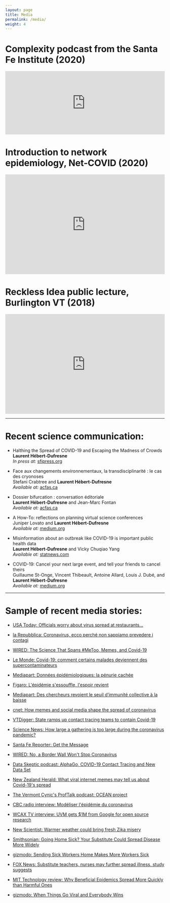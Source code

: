 ```yaml
---
layout: page
title: Media
permalink: /media/
weight: 4
---
```


# Complexity podcast from the Santa Fe Institute (2020)

<iframe height="200px" width="100%" frameborder="no" scrolling="no" seamless src="https://player.simplecast.com/7ec07c50-5eb1-4340-98fd-3095731addfd?dark=false"></iframe>

# Introduction to network epidemiology, Net-COVID (2020)

<iframe width="100%" height="315" src="http://www.youtube.com/embed/5NGFDnJKiKA" frameborder="0" allowfullscreen="allowfullscreen"></iframe>

# Reckless Idea public lecture, Burlington VT (2018)

<iframe width="100%" height="315" src="http://www.youtube.com/embed/RZGdnAM9Kis" frameborder="0" allowfullscreen="allowfullscreen"></iframe>

* * *

# Recent science communication:  

*   Halthing the Spread of COVID-19 and Escaping the Madness of Crowds  
    **Laurent Hébert-Dufresne**  
    _In press at:_ [sfipress.org](https://www.sfipress.org/books/the-complex-alternative)

*   Face aux changements environnementaux, la transdisciplinarité : le cas des cryonoses  
    Stefani Crabtree and **Laurent Hébert-Dufresne**  
    _Available at:_ [acfas.ca](https://www.acfas.ca/publications/magazine/2020/09/face-aux-changements-environnementaux-transdisciplinarite-cas)

*   Dossier bifurcation : conversation éditoriale  
    **Laurent Hébert-Dufresne** and Jean-Marc Fontan  
    _Available at:_ [acfas.ca](https://www.acfas.ca/publications/magazine/2020/09/dossier-bifurcation-conversation-editoriale)

*   A How-To: reflections on planning virtual science conferences  
    Juniper Lovato and **Laurent Hébert-Dufresne**  
    _Available at:_ [medium.org](https://medium.com/@juniper.lovato/a-how-to-reflections-on-planning-virtual-science-conferences-eeb754ed404b)

*   Misinformation about an outbreak like COVID-19 is important public health data  
    **Laurent Hébert-Dufresne** and Vicky Chuqiao Yang  
    _Available at:_ [statnews.com](https://www.statnews.com/2020/04/07/misinformation-outbreak-is-important-public-health-data/)

*   COVID-19: Cancel your next large event, and tell your friends to cancel theirs  
    Guillaume St-Onge, Vincent Thibeault, Antoine Allard, Louis J. Dubé, and **Laurent Hébert-Dufresne**  
    _Available at:_ [medium.org](https://medium.com/@antoine.allard/covid-19-cancel-your-next-large-event-and-tell-your-friends-to-cancel-theirs-7c06e688474e)

* * *

# Sample of recent media stories:

*   [USA Today: Officials worry about virus spread at restaurants...](https://eu.usatoday.com/story/news/health/2020/11/26/officials-worry-covid-19-restaurants-but-need-better-data/6411671002/)

*   [la Repubblica: Coronavirus, ecco perché non sappiamo prevedere i contagi](https://www.repubblica.it/salute/2020/11/05/news/coronavirus_ecco_perche_r0_non_racconta_tutta_la_storia_-273087946/)

*   [WIRED: The Science That Spans #MeToo, Memes, and Covid-19](https://www.wired.com/story/the-science-that-spans-metoo-memes-and-covid-19/)

*   [Le Monde: Covid-19: comment certains malades deviennent des supercontaminateurs](https://www.youtube.com/watch?v=_2MT1r-Cmsw)

*   [Mediapart: Données épidémiologiques: la pénurie cachée](https://www.mediapart.fr/journal/france/110720/donnees-epidemiologiques-la-penurie-cachee)

*   [Figaro: L'épidémie s'essouffle, l'espoir revient](https://sfrpresse.sfr.fr/article/c12f588d-bcdf-440f-8cf8-482b32d64996)

*   [Mediapart: Des chercheurs revoient le seuil d’immunité collective à la baisse](https://www.mediapart.fr/journal/france/220520/des-chercheurs-revoient-le-seuil-d-immunite-collective-la-baisse)

*   [cnet: How memes and social media shape the spread of coronavirus](https://www.cnet.com/news/how-memes-and-social-media-shape-the-spread-of-coronavirus/)

*   [VTDigger: State ramps up contact tracing teams to contain Covid-19](https://vtdigger.org/2020/04/17/state-ramps-up-contact-tracing-teams-to-contain-covid-19/)

*   [Science News: How large a gathering is too large during the coronavirus pandemic?](https://www.sciencenews.org/article/coronavirus-covid19-social-gathering-size-math-pandemic)

*   [Santa Fe Reporter: Get the Message](https://www.sfreporter.com/news/2020/04/01/get-the-message/)

*   [WIRED: No, a Border Wall Won't Stop Coronavirus](https://www.wired.com/story/border-wall-wont-stop-coronavirus/)

*   [Data Skeptic podcast: AlphaGo, COVID-19 Contact Tracing and New Data Set](http://dataskeptic.libsyn.com/alphago-covid-19-contact-tracing-and-new-data-set-0)

*   [New Zealand Herald: What viral internet memes may tell us about Covid-19's spread](https://www.nzherald.co.nz/nz/news/article.cfm?c_id=1&objectid=12315132)

*   [The Vermont Cynic's ProfTalk podcast: OCEAN project](https://vtcynic.com/multimedia/proftalk-ocean-project/)

*   [CBC radio interview: Modéliser l'épidémie du coronavirus](https://ici.radio-canada.ca/premiere/emissions/les-annees-lumiere/episodes/453906/rattrapage-du-dimanche-2-fevrier-2020/4)

*   [WCAX TV interview: UVM gets $1M from Google for open source research](https://www.wcax.com/content/news/UVM-gets-1-million-from-Google-for-open-source-research-566940401.html)

*   [New Scientist: Warmer weather could bring fresh Zika misery](https://www.newscientist.com/article/mg23331164-400-warmer-weather-could-bring-fresh-zika-misery/)

*   [Smithsonian: Going Home Sick? Your Substitute Could Spread Disease More Widely](http://www.smithsonianmag.com/smart-news/substitute-workers-could-make-workplace-illness-worse-180959979/?no-ist)

*   [gizmodo: Sending Sick Workers Home Makes More Workers Sick](http://gizmodo.com/sending-sick-workers-home-makes-more-workers-sick-1784713196)

*   [FOX News: Substitute teachers, nurses may further spread illness, study suggests](http://www.foxnews.com/health/2016/08/04/substitute-teachers-nurses-may-further-spread-illness-study-suggests.html)

*   [MIT Technology review: Why Beneficial Epidemics Spread More Quickly than Harmful Ones](https://www.technologyreview.com/s/601298/why-beneficial-epidemics-spread-more-quickly-than-harmful-ones/)

*   [gizmodo: When Things Go Viral and Everybody Wins](http://gizmodo.com/when-things-go-viral-and-everybody-wins-1769950969)
